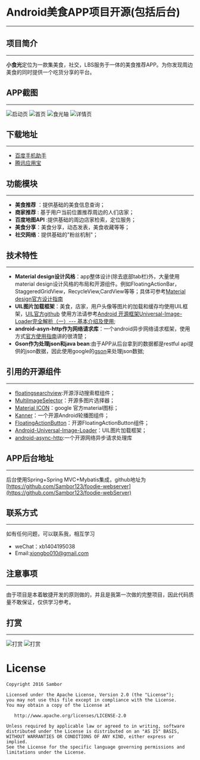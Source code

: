 # Android美食APP项目开源(包括后台)
------
## 项目简介
-------------------

**小食光**定位为一款集美食，社交，LBS服务于一体的美食推荐APP。为你发现周边美食的同时提供一个吃货分享的平台。

## APP截图
-----------------------
![启动页](http://a.hiphotos.bdimg.com/wisegame/pic/item/6fd7912397dda144add95bc5bab7d0a20df486f0.jpg)
![首页](http://h.hiphotos.bdimg.com/wisegame/pic/item/c0cc7cd98d1001e936d72378b00e7bec55e797d9.jpg)
![食光轴](http://b.hiphotos.bdimg.com/wisegame/pic/item/6955b319ebc4b745d23b8061c7fc1e178a82151d.jpg)
![详情页](http://d.hiphotos.bdimg.com/wisegame/pic/item/88c4b74543a982265c6e1c508282b9014a90eb1e.jpg)
## 下载地址
------------------
- [百度手机助手](http://shouji.baidu.com/software/9690734.html)
- [腾讯应用宝](http://android.myapp.com/myapp/detail.htm?apkName=com.foodie.app)


## 功能模块
-------------------
- **美食推荐** ：提供基础的美食信息查询；
- **商家推荐** : 基于用户当前位置推荐周边的人们店家；
- **百度地图API** :提供基础的周边店家检索，定位服务；
- **美食分享**：美食分享，动态发表，美食收藏等等；
- **社交网络**：提供基础的"粉丝机制"；

## 技术特性
-------------------
- **Material design设计风格**：app整体设计(除去底部tab栏)外，大量使用material design设计风格的布局和开源组件。例如FloatingActionBar，StaggeredGridView，RecycleView,CardView等等；具体可参考[Material design官方设计指南](https://material.google.com/#)
- **UIL图片加载框架**：美食，店家，用户头像等图片的加载和缓存均使用UIL框架，[UIL官方github](https://github.com/nostra13/Android-Universal-Image-Loader)
使用方法请参考[Android 开源框架Universal-Image-Loader完全解析（一）--- 基本介绍及使用](http://blog.csdn.net/xiaanming/article/details/26810303/);
- **android-asyn-http作为网络请求库**：一个android异步网络请求框架，使用方式[官方使用指南](http://loopj.com/android-async-http/)讲的很清楚；
- **Gson作为处理json和java bean**:由于APP从后台拿到的数据都是restful api提供的json数据，因此使用google的[gson](https://github.com/google/gson)来处理json数据;



## 引用的开源组件
----------------------
- [floatingsearchview](https://github.com/arimorty/floatingsearchview):开源浮动搜索框组件；
- [MultiImageSelector](https://github.com/lovetuzitong/MultiImageSelector)：开源多图片选择器；
- [Material ICON](https://design.google.com/icons/#ic_search)：google 官方material图标；
- [Kanner](https://github.com/iKrelve/Kanner)：一个开源Android轮播图组件；
- [FloatingActionButton](https://github.com/Clans/FloatingActionButton)：开源FloatingActionButton组件；
- [Android-Universal-Image-Loader](https://github.com/nostra13/Android-Universal-Image-Loader)：UIL图片加载框架；
- [android-async-http](http://loopj.com/android-async-http/):一个开源网络异步请求处理库

## APP后台地址
---------------------

后台使用Spring+Spring MVC+Mybatis集成，github地址为[https://github.com/Sambor123/foodie-webserver](https://github.com/Sambor123/foodie-webServer)

## 联系方式
---------------------
如有任何问题，可以联系我，相互学习

- weChat：xb1404195038
- Email:xiongbo010@gmail.com

## 注意事项
---------------------
由于项目是本着敏捷开发的原则做的，并且是我第一次做的完整项目，因此代码质量不敢保证，仅供学习参考。

## 打赏
---------------------
![打赏](https://github.com/Sambor123/foodie-webserver/blob/master/alipay.jpeg?raw=true)
![打赏](https://github.com/Sambor123/foodie-webserver/blob/master/alipay.jpeg?raw=true)
# License
```
Copyright 2016 Sambor 

Licensed under the Apache License, Version 2.0 (the "License");
you may not use this file except in compliance with the License.
You may obtain a copy of the License at

   http://www.apache.org/licenses/LICENSE-2.0

Unless required by applicable law or agreed to in writing, software
distributed under the License is distributed on an "AS IS" BASIS,
WITHOUT WARRANTIES OR CONDITIONS OF ANY KIND, either express or implied.
See the License for the specific language governing permissions and
limitations under the License.
```

